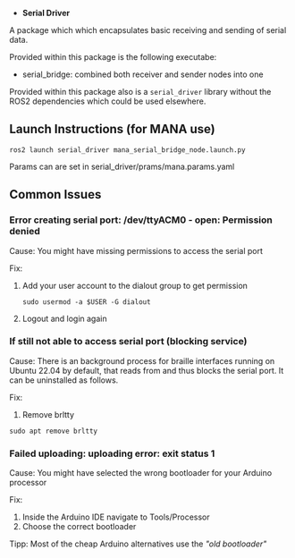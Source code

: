 * **Serial Driver**

A package which which encapsulates basic receiving and sending of serial data.

Provided within this package is the following executabe:
- serial_bridge: combined both receiver and sender nodes into one

Provided within this package also is a `serial_driver` library without the ROS2 dependencies which could be used elsewhere.

## Launch Instructions (for MANA use)
```
ros2 launch serial_driver mana_serial_bridge_node.launch.py
```

Params can are set in serial_driver/prams/mana.params.yaml

## Common Issues

### Error creating serial port: /dev/ttyACM0 - open: Permission denied

Cause: You might have missing permissions to access the serial port

Fix: 

1. Add your user account to the dialout group to get permission

    ```
    sudo usermod -a $USER -G dialout
    ```
2. Logout and login again

### If still not able to access serial port (blocking service)

Cause: There is an background process for braille interfaces running on Ubuntu 22.04 by default, that reads from and thus blocks the serial port. It can be uninstalled as follows.

Fix:

1. Remove brltty

```
sudo apt remove brltty
```
### Failed uploading: uploading error: exit status 1
Cause: You might have selected the wrong bootloader for your Arduino processor

Fix:

1. Inside the Arduino IDE navigate to Tools/Processor
2. Choose the correct bootloader

Tipp: Most of the cheap Arduino alternatives use the *"old bootloader"*